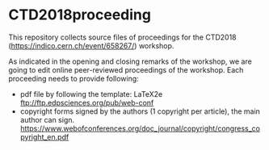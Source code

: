 # CTD2018proceeding

This repository collects source files of proceedings for the CTD2018 (https://indico.cern.ch/event/658267/) workshop.

As indicated in the opening and closing remarks of the workshop, we are going to edit online peer-reviewed proceedings of the workshop. Each proceeding needs to provide following:
* pdf file by following the template: LaTeX2e ftp://ftp.edpsciences.org/pub/web-conf
* copyright forms signed by the authors (1 copyright per article), the main author can sign. https://www.webofconferences.org/doc_journal/copyright/congress_copyright_en.pdf
